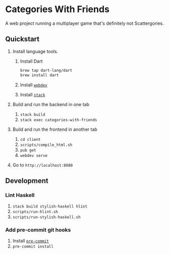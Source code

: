 # Categories With Friends

A web project running a multiplayer game that's definitely not Scattergories.

## Quickstart

1. Install language tools.
    1. Install Dart
        ```bash
        brew tap dart-lang/dart
        brew install dart
        ```

    1. Install [`webdev`](https://dart.dev/tools/webdev)
    1. Install [`stack`](https://docs.haskellstack.org/en/stable/install_and_upgrade/)

1. Build and run the backend in one tab
    1. `stack build`
    1. `stack exec categories-with-friends`

1. Build and run the frontend in another tab
    1. `cd client`
    1. `scripts/compile_html.sh`
    1. `pub get`
    1. `webdev serve`

1. Go to `http://localhost:8080`

## Development

### Lint Haskell

1. `stack build stylish-haskell hlint`
1. `scripts/run-hlint.sh`
1. `scripts/run-stylish-haskell.sh`

### Add pre-commit git hooks

1. Install [`pre-commit`](https://pre-commit.com/)
1. `pre-commit install`
